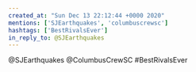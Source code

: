 ```yaml
---
created_at: "Sun Dec 13 22:12:44 +0000 2020"
mentions: ['SJEarthquakes', 'columbuscrewsc']
hashtags: ['BestRivalsEver']
in_reply_to: @SJEarthquakes
---
```


@SJEarthquakes @ColumbusCrewSC #BestRivalsEver
